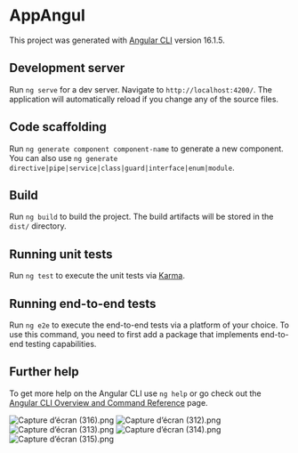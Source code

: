 # AppAngul

This project was generated with [Angular CLI](https://github.com/angular/angular-cli) version 16.1.5.

## Development server

Run `ng serve` for a dev server. Navigate to `http://localhost:4200/`. The application will automatically reload if you change any of the source files.

## Code scaffolding

Run `ng generate component component-name` to generate a new component. You can also use `ng generate directive|pipe|service|class|guard|interface|enum|module`.

## Build

Run `ng build` to build the project. The build artifacts will be stored in the `dist/` directory.

## Running unit tests

Run `ng test` to execute the unit tests via [Karma](https://karma-runner.github.io).

## Running end-to-end tests

Run `ng e2e` to execute the end-to-end tests via a platform of your choice. To use this command, you need to first add a package that implements end-to-end testing capabilities.

## Further help

To get more help on the Angular CLI use `ng help` or go check out the [Angular CLI Overview and Command Reference](https://angular.io/cli) page.


![Capture d’écran (316).png](..%2F..%2F..%2FImages%2FScreenshots%2FCapture%20d%92%E9cran%20%28316%29.png)
![Capture d’écran (312).png](..%2F..%2F..%2FImages%2FScreenshots%2FCapture%20d%92%E9cran%20%28312%29.png)
![Capture d’écran (313).png](..%2F..%2F..%2FImages%2FScreenshots%2FCapture%20d%92%E9cran%20%28313%29.png)
![Capture d’écran (314).png](..%2F..%2F..%2FImages%2FScreenshots%2FCapture%20d%92%E9cran%20%28314%29.png)
![Capture d’écran (315).png](..%2F..%2F..%2FImages%2FScreenshots%2FCapture%20d%92%E9cran%20%28315%29.png)
